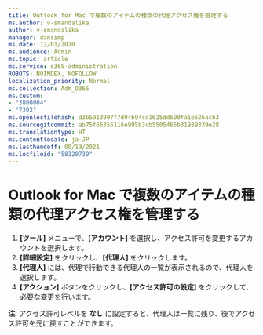 ```yaml
---
title: Outlook for Mac で複数のアイテムの種類の代理アクセス権を管理する
ms.author: v-smandalika
author: v-smandalika
manager: dansimp
ms.date: 12/01/2020
ms.audience: Admin
ms.topic: article
ms.service: o365-administration
ROBOTS: NOINDEX, NOFOLLOW
localization_priority: Normal
ms.collection: Adm_O365
ms.custom:
- "3800004"
- "7302"
ms.openlocfilehash: d3b5913997f7d94b94cd1625dd699fa1e626acb3
ms.sourcegitcommit: ab75f66355116e995b3cb5505465b31989339e28
ms.translationtype: HT
ms.contentlocale: ja-JP
ms.lasthandoff: 08/13/2021
ms.locfileid: "58329739"
---
```

# <a name="manage-delegate-permissions-for-multiple-item-types-in-outlook-for-mac"></a>Outlook for Mac で複数のアイテムの種類の代理アクセス権を管理する

1. **[ツール]** メニューで、**[アカウント]** を選択し、アクセス許可を変更するアカウントを選択します。
2. **[詳細設定]** をクリックし、**[代理人]** をクリックします。
3. **[代理人]** には、代理で行動できる代理人の一覧が表示されるので、代理人を選択します。
4. **[アクション]** ボタンをクリックし、**[アクセス許可の設定]** をクリックして、必要な変更を行います。

**注**: アクセス許可レベルを **なし** に設定すると、代理人は一覧に残り、後でアクセス許可を元に戻すことができます。
